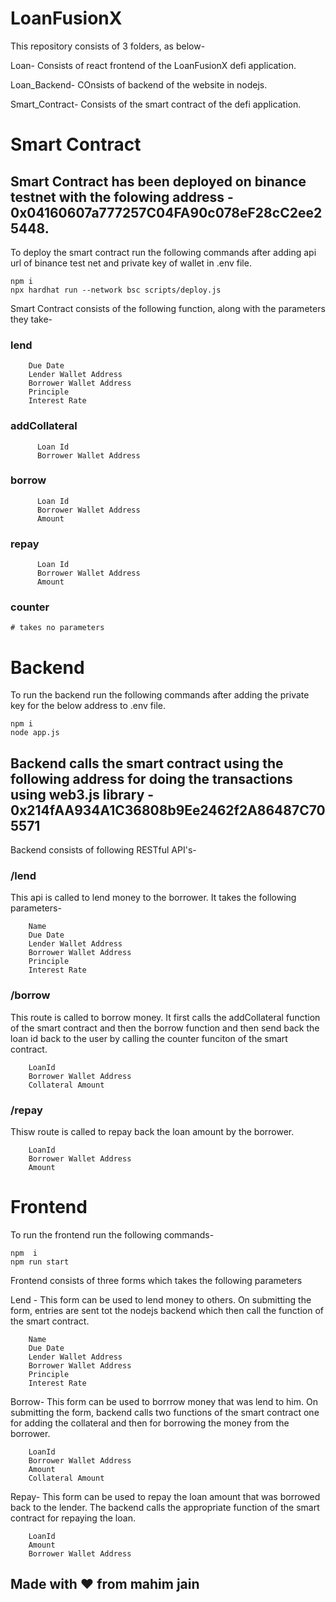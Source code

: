 # LoanFusionX

This repository consists of 3 folders, as below-

Loan- Consists of react frontend of the LoanFusionX defi application.

Loan_Backend- COnsists of backend of the website in nodejs.

Smart_Contract- Consists of the smart contract of the defi application.

# Smart Contract

## Smart Contract has been deployed on binance testnet with the folowing address - 0x04160607a777257C04FA90c078eF28cC2ee25448.

To deploy the smart contract run the following commands after adding api url of binance test net and private key of wallet in .env file.

```
npm i
npx hardhat run --network bsc scripts/deploy.js
```

Smart Contract consists of the following function, along with the parameters they take-

### lend
```
    Due Date
    Lender Wallet Address
    Borrower Wallet Address
    Principle
    Interest Rate
```

### addCollateral

```
      Loan Id
      Borrower Wallet Address
```

### borrow

```
      Loan Id
      Borrower Wallet Address
      Amount
```

### repay

```
      Loan Id
      Borrower Wallet Address
      Amount
```

### counter

```
# takes no parameters
```


# Backend

To run the backend run the following commands after adding the private key for the below address to .env file.

```
npm i
node app.js
```

## Backend calls the smart contract using the following address for doing the transactions using web3.js library - 0x214fAA934A1C36808b9Ee2462f2A86487C705571

Backend consists of following RESTful API's-

### /lend
This api is called to lend money to the borrower. It takes the following parameters-

```
    Name
    Due Date
    Lender Wallet Address
    Borrower Wallet Address
    Principle
    Interest Rate
```

### /borrow

This route is called to borrow money. It first calls the addCollateral function of the smart contract and then the borrow function and then send back the loan id back to the user by calling the counter funciton of the smart contract.

```
    LoanId
    Borrower Wallet Address
    Collateral Amount
```

### /repay

Thisw route is called to repay back the loan amount by the borrower.

```
    LoanId
    Borrower Wallet Address
    Amount
```


# Frontend

To run the frontend run the following commands-

```
npm  i
npm run start
```

Frontend consists of three forms which takes the following parameters

Lend - This form can be used to lend money to others. On submitting the form, entries are sent tot the nodejs backend which then call the function of the smart contract.

```
    Name
    Due Date
    Lender Wallet Address
    Borrower Wallet Address
    Principle
    Interest Rate
```

Borrow- This form can be used to borrrow money that was lend to him. On submitting the form, backend calls two functions of the smart contract one for adding the collateral and then for borrowing the money from the borrower.

```
    LoanId
    Borrower Wallet Address
    Amount
    Collateral Amount
```

Repay- This form can be used to repay the loan amount that was borrowed back to the lender. The backend calls the appropriate function of the smart contract for repaying the loan.

```
    LoanId
    Amount
    Borrower Wallet Address    
```

## Made with ❤️ from mahim jain

